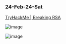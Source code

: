 ### 24-Feb-24-Sat

[TryHackMe | Breaking RSA](https://tryhackme.com/room/breakrsa)

![image](https://github.com/r1skkam/TryHackMe-Walkthroughs/assets/58542375/5dd83317-dc93-4376-8355-6a00049762c4)

![image](https://github.com/r1skkam/TryHackMe-Walkthroughs/assets/58542375/219b2792-6b30-49d6-aff0-c37a7e0dfffe)

